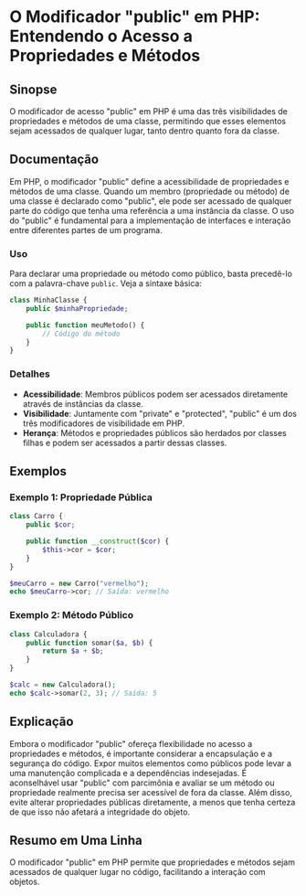 <!--
Meta Description: # O Modificador "public" em PHP: Entendendo o Acesso a Propriedades e Métodos ## Sinopse O modificador de acesso "public" em PHP é uma das três visibi...
Meta Keywords: public, uma, php, propriedades, classe
-->

# O Modificador "public" em PHP: Entendendo o Acesso a Propriedades e Métodos

## Sinopse
O modificador de acesso "public" em PHP é uma das três visibilidades de propriedades e métodos de uma classe, permitindo que esses elementos sejam acessados de qualquer lugar, tanto dentro quanto fora da classe.

## Documentação
Em PHP, o modificador "public" define a acessibilidade de propriedades e métodos de uma classe. Quando um membro (propriedade ou método) de uma classe é declarado como "public", ele pode ser acessado de qualquer parte do código que tenha uma referência a uma instância da classe. O uso do "public" é fundamental para a implementação de interfaces e interação entre diferentes partes de um programa.

### Uso
Para declarar uma propriedade ou método como público, basta precedê-lo com a palavra-chave `public`. Veja a sintaxe básica:

```php
class MinhaClasse {
    public $minhaPropriedade;

    public function meuMetodo() {
        // Código do método
    }
}
```

### Detalhes
- **Acessibilidade**: Membros públicos podem ser acessados diretamente através de instâncias da classe.
- **Visibilidade**: Juntamente com "private" e "protected", "public" é um dos três modificadores de visibilidade em PHP.
- **Herança**: Métodos e propriedades públicos são herdados por classes filhas e podem ser acessados a partir dessas classes.

## Exemplos
### Exemplo 1: Propriedade Pública
```php
class Carro {
    public $cor;

    public function __construct($cor) {
        $this->cor = $cor;
    }
}

$meuCarro = new Carro("vermelho");
echo $meuCarro->cor; // Saída: vermelho
```

### Exemplo 2: Método Público
```php
class Calculadora {
    public function somar($a, $b) {
        return $a + $b;
    }
}

$calc = new Calculadora();
echo $calc->somar(2, 3); // Saída: 5
```

## Explicação
Embora o modificador "public" ofereça flexibilidade no acesso a propriedades e métodos, é importante considerar a encapsulação e a segurança do código. Expor muitos elementos como públicos pode levar a uma manutenção complicada e a dependências indesejadas. É aconselhável usar "public" com parcimônia e avaliar se um método ou propriedade realmente precisa ser acessível de fora da classe. Além disso, evite alterar propriedades públicas diretamente, a menos que tenha certeza de que isso não afetará a integridade do objeto.

## Resumo em Uma Linha
O modificador "public" em PHP permite que propriedades e métodos sejam acessados de qualquer lugar no código, facilitando a interação com objetos.